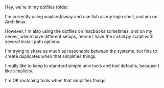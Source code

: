 Hey, we're in my dotfiles folder.

I'm currently using wayland/sway and use fish as my login shell, and am on Arch linux.

However, I'm also using the dotfiles on macbooks sometimes, and on my server, which have different setups, hence I have the install.py script with several install path options.

I'm trying to share as much as reasonable between the systems, but fine to create duplicates when that simplifies things.

I really like to keep to standard simple unix tools and tool defaults, because I like simplicity.

I'm OK switching tools when that simplifies things.
